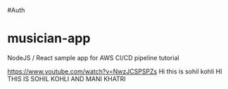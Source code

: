 #Auth
# musician-app
NodeJS / React sample app for AWS CI/CD pipeline tutorial

https://www.youtube.com/watch?v=NwzJCSPSPZs
Hi this is sohil kohli
HI THIS IS SOHIL KOHLI AND MANI KHATRI
